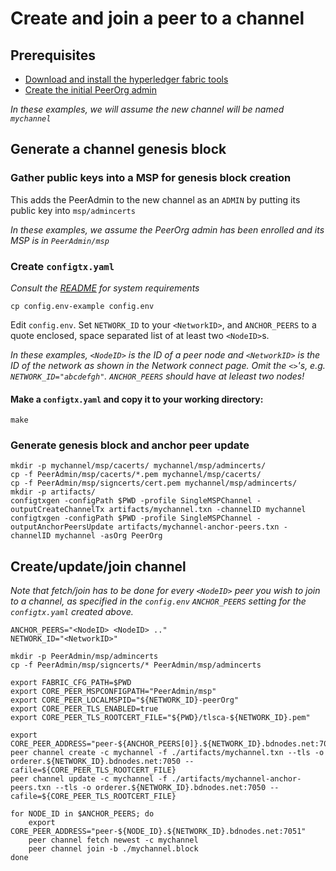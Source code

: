 # Create and join a peer to a channel

## Prerequisites

* [Download and install the hyperledger fabric tools](Tools.md)
* [Create the initial PeerOrg admin](Bootstrap.md)

*In these examples, we will assume the new channel will be named `mychannel`*

## Generate a channel genesis block

### Gather public keys into a MSP for genesis block creation

This adds the PeerAdmin to the new channel as an `ADMIN` by putting its public key into `msp/admincerts`

*In these examples, we assume the PeerOrg admin has been enrolled and its MSP is in `PeerAdmin/msp`*

### Create `configtx.yaml`

*Consult the [README](README.md) for system requirements*

```shell
cp config.env-example config.env
```

Edit `config.env`. Set `NETWORK_ID` to your `<NetworkID>`, and `ANCHOR_PEERS` to a quote enclosed, space separated list of at least two `<NodeID>`s.

*In these examples, `<NodeID>` is the ID of a peer node and `<NetworkID>` is the ID of the network as shown in the Network connect page. Omit the `<>`'s, e.g. `NETWORK_ID="abcdefgh"`.
`ANCHOR_PEERS` should have at leleast two nodes!*

#### Make a `configtx.yaml` and copy it to your working directory:

```
make
```

### Generate genesis block and anchor peer update

```shell
mkdir -p mychannel/msp/cacerts/ mychannel/msp/admincerts/
cp -f PeerAdmin/msp/cacerts/*.pem mychannel/msp/cacerts/
cp -f PeerAdmin/msp/signcerts/cert.pem mychannel/msp/admincerts/
mkdir -p artifacts/
configtxgen -configPath $PWD -profile SingleMSPChannel -outputCreateChannelTx artifacts/mychannel.txn -channelID mychannel
configtxgen -configPath $PWD -profile SingleMSPChannel -outputAnchorPeersUpdate artifacts/mychannel-anchor-peers.txn -channelID mychannel -asOrg PeerOrg
```

## Create/update/join channel

*Note that fetch/join has to be done for every `<NodeID>` peer you wish to join to a channel, as specified in the `config.env` `ANCHOR_PEERS` setting for the `configtx.yaml` created above.*

```shell
ANCHOR_PEERS="<NodeID> <NodeID> .."
NETWORK_ID="<NetworkID>"

mkdir -p PeerAdmin/msp/admincerts
cp -f PeerAdmin/msp/signcerts/* PeerAdmin/msp/admincerts

export FABRIC_CFG_PATH=$PWD
export CORE_PEER_MSPCONFIGPATH="PeerAdmin/msp"
export CORE_PEER_LOCALMSPID="${NETWORK_ID}-peerOrg"
export CORE_PEER_TLS_ENABLED=true
export CORE_PEER_TLS_ROOTCERT_FILE="${PWD}/tlsca-${NETWORK_ID}.pem"

export CORE_PEER_ADDRESS="peer-${ANCHOR_PEERS[0]}.${NETWORK_ID}.bdnodes.net:7051"
peer channel create -c mychannel -f ./artifacts/mychannel.txn --tls -o orderer.${NETWORK_ID}.bdnodes.net:7050 --cafile=${CORE_PEER_TLS_ROOTCERT_FILE}
peer channel update -c mychannel -f ./artifacts/mychannel-anchor-peers.txn --tls -o orderer.${NETWORK_ID}.bdnodes.net:7050 --cafile=${CORE_PEER_TLS_ROOTCERT_FILE}

for NODE_ID in $ANCHOR_PEERS; do
    export CORE_PEER_ADDRESS="peer-${NODE_ID}.${NETWORK_ID}.bdnodes.net:7051"
    peer channel fetch newest -c mychannel
    peer channel join -b ./mychannel.block
done
```
